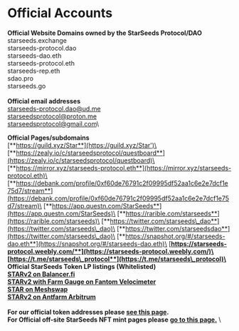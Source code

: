 # Official Accounts

**Official Website Domains owned by the StarSeeds Protocol/DAO**\
starseeds.exchange\
starseeds-protocol.dao\
starseeds-dao.eth\
starseeds-protocol.eth\
starseeds-rep.eth\
sdao.pro\
starseeds.go\
\
**Official email addresses**\
starseeds-protocol.dao@ud.me\
starseedsprotocol@proton.me\
starseedsprotocol@gmail.com\


**Official Pages/subdomains**\
[**https://guild.xyz/Star**](https://guild.xyz/Star')\
[**https://zealy.io/c/starseedsprotocol/questboard**](https://zealy.io/c/starseedsprotocol/questboard)\
[**https://mirror.xyz/starseeds-protocol.eth**](https://mirror.xyz/starseeds-protocol.eth)\
[**https://debank.com/profile/0xf60de76791c2f09995df52aa1c6e2e7dcf1e75d7/stream**](https://debank.com/profile/0xf60de76791c2f09995df52aa1c6e2e7dcf1e75d7/stream)\
[**https://app.questn.com/StarSeeds**](https://app.questn.com/StarSeeds)\
[**https://rarible.com/starseeds**](https://rarible.com/starseeds)\
[**https://twitter.com/starseeds\_dao**](https://twitter.com/starseeds\_dao)\
[**https://twitter.com/starseedsdao**](https://twitter.com/starseeds\_dao)\
[**https://snapshot.org/#/starseeds-dao.eth**](https://snapshot.org/#/starseeds-dao.eth)\
[**https://starseeds-protocol.weebly.com/**](https://starseeds-protocol.weebly.com/)\
[**https://t.me/starseeds\_protocol**](https://t.me/starseeds\_protocol)\
\
**Official StarSeeds Token LP listings (Whitelisted)**\
[**STARv2 on Balancer.fi**](https://app.balancer.fi/#/polygon/pool/0x6f662a90bc9c48a2acb0958df49c71f35d7bf248000200000000000000000c30)\
[**STARv2 with Farm Gauge on Fantom Velocimeter** ](https://www.fvm.exchange/liquidity/0xa9a05430a2f23be091e417961185a6bd07c0c1c6/0xf72b9001e4573578e13cd99bd874cd50ca5793c2)\
[**STAR on Meshswap**](https://meshswap.fi/exchange/pool/detail/0xac0796fffc715271174e7c45c5ab0a11c7ac9bf6)\
[**STARv2 on Antfarm Arbitrum**](https://app.antfarm.finance/pool/0xDD4CFc8565C63E604545923BAF46bc4528F3aD21)\
\
**For our official token addresses please** [**see this page**](contracts.md)**.** \
**For Official off-site StarSeeds NFT mint pages please** [**go to this page.**](important-links.md) \
